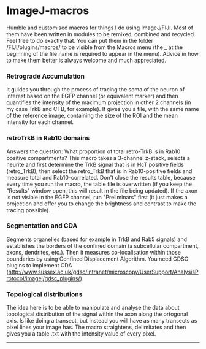 # ImageJ-macros
Humble and customised macros for things I do using ImageJ/FIJI. Most of them have been written in modules to be remixed, combined and recycled. Feel free to do exactly that.
You can put them in the folder /FIJI/plugins/macros/ to be visible from the Macros menu (the _ at the beginning of the file name is required to appear in the menu).
Advice in how to make them better is always welcome and much appreciated.

### Retrograde Accumulation 
It guides you through the process of tracing the soma of the neuron of interest based on the EGFP channel (or equivalent marker) and then quantifies the intensity of the maximum projection in other 2 channels (in my case TrkB and CTB, for example). It gives you a file, with the same name of the reference image, containing the size of the ROI and the mean intensity for each channel.

### retroTrkB in Rab10 domains
Answers the question: What proportion of total retro-TrkB is in Rab10 positive compartments?
This macro takes a 3-channel z-stack, selects a neurite and first determine the TrkB signal that is in HcT positive fields (retro_TrkB), then select the retro_TrkB that is in Rab10-positive fields and measure total and Rab10-correlated. Don't close the results table, because every time you run the macro, the table file is overwritten (if you keep the "Results" window open, this will result in the file being updated). If the axon is not visible in the EGFP channel, run "Preliminars" first (it just makes a projection and offer you to change the brightness and contrast to make the tracing possible).

### Segmentation and CDA
Segments organelles (based for example in TrkB and Rab5 signals) and establishes the borders of the confined domain (a subcellular compartment, axons, dendrites, etc.). Then it measures co-localisation within those boundaries by using Confined Displacement Algorithm. You need GDSC plugins to implement CDA (http://www.sussex.ac.uk/gdsc/intranet/microscopy/UserSupport/AnalysisProtocol/imagej/gdsc_plugins/).

### Topological distributions
The idea here is to be able to manipulate and analyse the data about topological distribution of the signal within the axon along the ortogonal axis. Is like doing a transect, but instead you will have as many transects as pixel lines your image has. The macro straightens, delimitates and then gives you a table .txt with the intensity value of every pixel.

***
